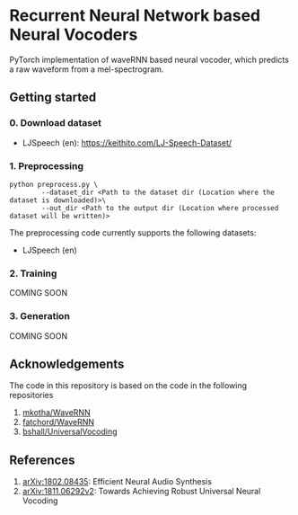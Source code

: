 # Recurrent Neural Network based Neural Vocoders

PyTorch implementation of waveRNN based neural vocoder, which predicts a raw waveform from a mel-spectrogram. 

## Getting started
### 0. Download dataset

- LJSpeech (en): https://keithito.com/LJ-Speech-Dataset/

### 1. Preprocessing
```
python preprocess.py \
        --dataset_dir <Path to the dataset dir (Location where the dataset is downloaded)>\
        --out_dir <Path to the output dir (Location where processed dataset will be written)>
```

The preprocessing code currently supports the following datasets:
- LJSpeech (en)

### 2. Training

COMING SOON
### 3. Generation

COMING SOON

## Acknowledgements

The code in this repository is based on the code in the following repositories
1. [mkotha/WaveRNN](https://github.com/mkotha/WaveRNN)
2. [fatchord/WaveRNN](https://github.com/fatchord/WaveRNN)
3. [bshall/UniversalVocoding](https://github.com/bshall/UniversalVocoding)

## References

1. [arXiv:1802.08435](https://arxiv.org/pdf/1802.08435.pdf): Efficient Neural Audio Synthesis
2. [arXiv:1811.06292v2](https://arxiv.org/pdf/1811.06292.pdf): Towards Achieving Robust Universal Neural Vocoding
